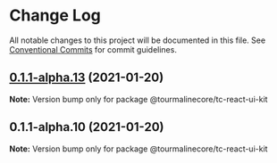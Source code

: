 # Change Log

All notable changes to this project will be documented in this file.
See [Conventional Commits](https://conventionalcommits.org) for commit guidelines.

## [0.1.1-alpha.13](https://github.com/TourmalineCore/React-Packages/compare/@tourmalinecore/tc-react-ui-kit@0.1.1-alpha.10...@tourmalinecore/tc-react-ui-kit@0.1.1-alpha.13) (2021-01-20)

**Note:** Version bump only for package @tourmalinecore/tc-react-ui-kit





## 0.1.1-alpha.10 (2021-01-20)

**Note:** Version bump only for package @tourmalinecore/tc-react-ui-kit
